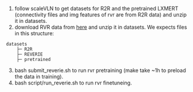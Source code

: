 1. follow scaleVLN to get datasets for R2R and the pretrained LXMERT (connectivity files and img features of rvr are from R2R data) and unzip it in datasets.
2. download RVR data from [here](https://huggingface.co/datasets/OpenGVLab/ScaleVLN/blob/main/rvr_data.zip) and unzip it in datasets. We expects files in this structure:
```
datasets
    ├─ R2R
    ├─ REVERIE
    ├─ pretrained
```
3. bash submit_reverie.sh to run rvr pretraining (make take ~1h to preload the data in training).
4. bash script/run_reverie.sh to run rvr finetuneing.
